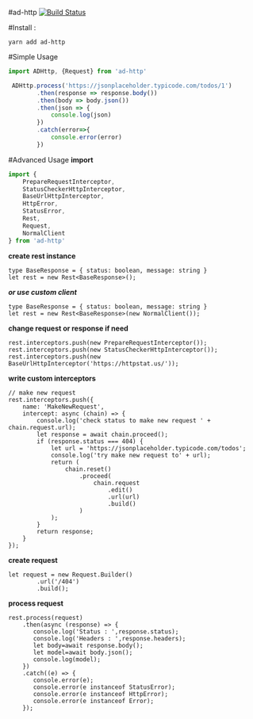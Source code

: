 #ad-http
[![Build Status](https://travis-ci.com/ahmaddehnavi/ad-http.svg?branch=master)](https://travis-ci.com/ahmaddehnavi/ad-http)

#Install :
```
yarn add ad-http
```

#Simple Usage
```typescript
import ADHttp, {Request} from 'ad-http'

 ADHttp.process('https://jsonplaceholder.typicode.com/todos/1')
        .then(response => response.body())
        .then(body => body.json())
        .then(json => {
            console.log(json)
        })
        .catch(error=>{
            console.error(error)
        })
```
#Advanced Usage
**import**
```typescript
import {
    PrepareRequestInterceptor,
    StatusCheckerHttpInterceptor,
    BaseUrlHttpInterceptor,
    HttpError,
    StatusError,
    Rest,
    Request,
    NormalClient
} from 'ad-http'
```
**create rest instance**
```
type BaseResponse = { status: boolean, message: string }
let rest = new Rest<BaseResponse>();
```
***or use custom client***
```
type BaseResponse = { status: boolean, message: string }
let rest = new Rest<BaseResponse>(new NormalClient());
```

**change request or response if need**
```
rest.interceptors.push(new PrepareRequestInterceptor());
rest.interceptors.push(new StatusCheckerHttpInterceptor());
rest.interceptors.push(new BaseUrlHttpInterceptor('https://httpstat.us/'));
```
**write custom interceptors**
```
// make new request
rest.interceptors.push({
    name: 'MakeNewRequest',
    intercept: async (chain) => {
        console.log('check status to make new request ' + chain.request.url);
        let response = await chain.proceed();
        if (response.status === 404) {
            let url = 'https://jsonplaceholder.typicode.com/todos';
            console.log('try make new request to' + url);
            return (
                chain.reset()
                    .proceed(
                        chain.request
                            .edit()
                            .url(url)
                            .build()
                    )
            );
        }
        return response;
    }
});
```

**create request**
```
let request = new Request.Builder()
        .url('/404')
        .build();
```

**process request**
```
rest.process(request)
    .then(async (response) => {
       console.log('Status : ',response.status);
       console.log('Headers : ',response.headers);
       let body=await response.body();
       let model=await body.json();
       console.log(model);
    })
    .catch((e) => {
       console.error(e);
       console.error(e instanceof StatusError);
       console.error(e instanceof HttpError);
       console.error(e instanceof Error);
    });
```